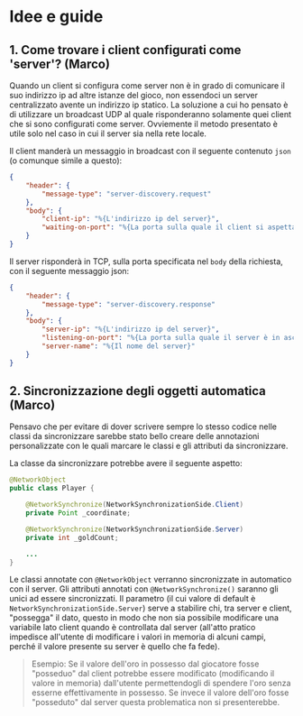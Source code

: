 # Idee e guide

## 1. Come trovare i client configurati come 'server'? (Marco)
Quando un client si configura come server non è in grado di comunicare il suo indirizzo ip ad altre istanze del gioco, non essendoci un server centralizzato avente un indirizzo ip statico.
La soluzione a cui ho pensato è di utilizzare un broadcast UDP al quale risponderanno solamente quei client che si sono configurati come server. Ovviemente il metodo presentato è utile solo nel caso in cui il server sia nella rete locale.

Il client manderà un messaggio in broadcast con il seguente contenuto `json` (o comunque simile a questo):

```json
{
    "header": {
        "message-type": "server-discovery.request"
    },
    "body": {
        "client-ip": "%{L'indirizzo ip del server}",
        "waiting-on-port": "%{La porta sulla quale il client si aspetta una risposta}"
    }
}
```

Il server risponderà in TCP, sulla porta specificata nel `body` della richiesta, con il seguente messaggio json:

```json
{
    "header": {
        "message-type": "server-discovery.response"
    },
    "body": {
        "server-ip": "%{L'indirizzo ip del server}",
        "listening-on-port": "%{La porta sulla quale il server è in ascolto}",
        "server-name": "%{Il nome del server}"
    }
}
```

## 2. Sincronizzazione degli oggetti automatica (Marco)
Pensavo che per evitare di dover scrivere sempre lo stesso codice nelle classi da sincronizzare sarebbe stato bello creare delle annotazioni personalizzate con le quali marcare le classi e gli attributi da sincronizzare.

La classe da sincronizzare potrebbe avere il seguente aspetto:

```java
@NetworkObject
public class Player {

    @NetworkSynchronize(NetworkSynchronizationSide.Client)
    private Point _coordinate;

    @NetworkSynchronize(NetworkSynchronizationSide.Server)
    private int _goldCount;

    ...
}
```

Le classi annotate con `@NetworkObject` verranno sincronizzate in automatico con il server.
Gli attributi annotati con `@NetworkSynchronize()` saranno gli unici ad essere sincronizzati. Il parametro (il cui valore di default è `NetworkSynchronizationSide.Server`) serve a stabilire chi, tra server e client, "possegga" il dato, questo in modo che non sia possibile modificare una variabile lato client quando è controllata dal server (all'atto pratico impedisce all'utente di modificare i valori in memoria di alcuni campi, perché il valore presente su server è quello che fa fede).
> Esempio: Se il valore dell'oro in possesso dal giocatore fosse "posseduo" dal client potrebbe essere modificato (modificando il valore in memoria) dall'utente permettendogli di spendere l'oro senza esserne effettivamente in possesso. Se invece il valore dell'oro fosse "posseduto" dal server questa problematica non si presenterebbe.
